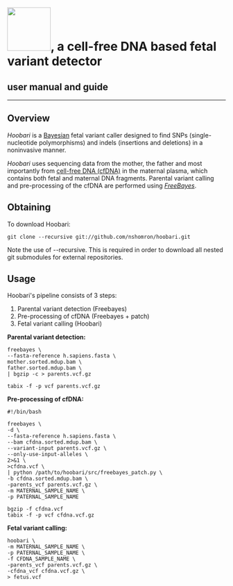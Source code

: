 <h1> <img src="https://github.com/nshomron/hoobari/raw/master/misc/hoobari_logo_2.png" width=100/>, a cell-free DNA based fetal variant detector </h1>

## user manual and guide

--------

## Overview

*Hoobari* is a [Bayesian](http://en.wikipedia.org/wiki/Bayesian_inference) fetal variant caller designed to find SNPs (single-nucleotide polymorphisms) and indels (insertions and deletions) in a noninvasive manner.

*Hoobari* uses sequencing data from the mother, the father and most importantly from [cell-free DNA (cfDNA)](https://en.wikipedia.org/wiki/Cell-free_fetal_DNA) in the maternal plasma, which contains both fetal and maternal DNA fragments. Parental variant calling and pre-processing of the cfDNA are performed using [*FreeBayes*](https://github.com/ekg/freebayes).

## Obtaining

To download Hoobari:

    git clone --recursive git://github.com/nshomron/hoobari.git

Note the use of --recursive. This is required in order to download all nested git submodules for external repositories.

## Usage

Hoobari's pipeline consists of 3 steps:
1. Parental variant detection (Freebayes)
2. Pre-processing of cfDNA (Freebayes + patch)
3. Fetal variant calling (Hoobari)

**Parental variant detection:**
    
    freebayes \
    --fasta-reference h.sapiens.fasta \
    mother.sorted.mdup.bam \
    father.sorted.mdup.bam \
    | bgzip -c > parents.vcf.gz
    
    tabix -f -p vcf parents.vcf.gz

**Pre-processing of cfDNA:**
    
    #!/bin/bash

    freebayes \
    -d \
    --fasta-reference h.sapiens.fasta \
    --bam cfdna.sorted.mdup.bam \
    --variant-input parents.vcf.gz \
    --only-use-input-alleles \
    2>&1 \
    >cfdna.vcf \
    | python /path/to/hoobari/src/freebayes_patch.py \
    -b cfdna.sorted.mdup.bam \
    -parents_vcf parents.vcf.gz \
    -m MATERNAL_SAMPLE_NAME \
    -p PATERNAL_SAMPLE_NAME

    bgzip -f cfdna.vcf
    tabix -f -p vcf cfdna.vcf.gz

**Fetal variant calling:**
    
    hoobari \
    -m MATERNAL_SAMPLE_NAME \
    -p PATERNAL_SAMPLE_NAME \
    -f CFDNA_SAMPLE_NAME \
    -parents_vcf parents.vcf.gz \
    -cfdna_vcf cfdna.vcf.gz \
    > fetus.vcf
